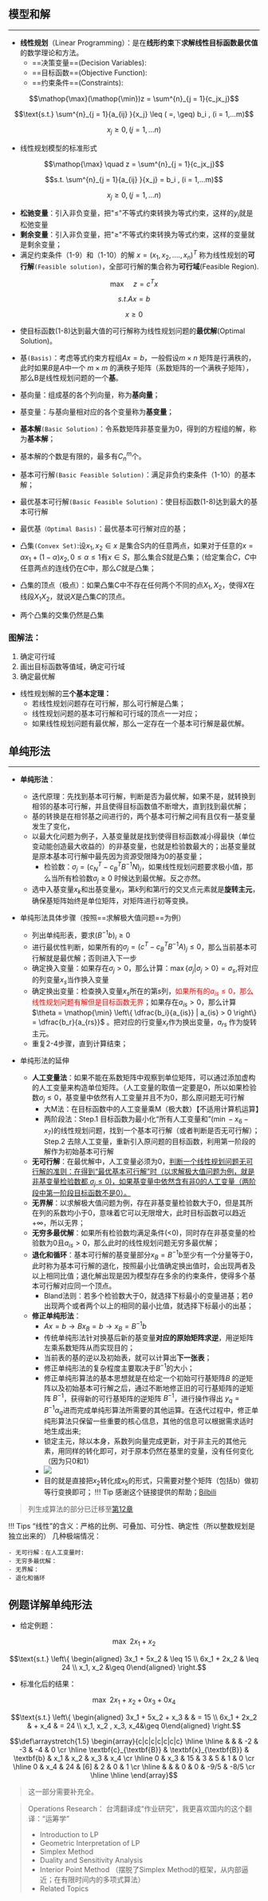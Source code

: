 ## 模型和解
----

- **线性规划**（Linear Programming）：是在**线形约束**下**求解线性目标函数最优值**的数学理论和方法。
    - ==决策变量==(Decision Variables):
    - ==目标函数==(Objective Function):
    - ==约束条件==(Constraints):

$$\mathop{\max}(\mathop{\min})z = \sum^{n}_{j = 1}{c_jx_j}$$

$$\text{s.t.} \sum^{n}_{j = 1}{a_{ij} }{x_j} \leq ( =, \geq) b_i , (i = 1,...m)$$

$$x_j \geq 0, (j = 1,...n)$$

- 线性规划模型的标准形式

$$\mathop{\max} \quad z = \sum^{n}_{j = 1}{c_jx_j}$$

$$s.t. \sum^{n}_{j = 1}{a_{ij} }{x_j} = b_i , (i = 1,...m)$$

$$x_j \geq 0, (j = 1,...n)$$

- **松驰变量**：引入非负变量，把"$\leq$"不等式约束转换为等式约束，这样的$y_i$就是松弛变量
- **剩余变量**：引入非负变量，把"$\geq$"不等式约束转换为等式约束，这样的变量就是剩余变量；
- 满足约束条件（1-9）和（1-10）的解 $x = (x_1, x_2,....,x_n)^{T}$ 称为线性规划的**可行解**`(Feasible solution)`，全部可行解的集合称为**可行域**(Feasible Region).

$$\mathop{\max} \quad z = c^{T}x\tag{1-8}$$

$$s.t. Ax = b\tag{1-9}$$

$$ x \geq 0\tag{1-10}$$

- 使目标函数(1-8)达到最大值的可行解称为线性规划问题的**最优解**(Optimal Solution)。


- 基`(Basis)`：考虑等式约束方程组$Ax=b$，一般假设$m \times n$ 矩阵是行满秩的，此时如果$B$是$A$中一个 $m \times m$ 的满秩子矩阵（系数矩阵的一个满秩子矩阵），那么B是线性规划问题的一个**基**。
- 基向量：组成基的各个列向量，称为**基向量**；
- 基变量：与基向量相对应的各个变量称为**基变量**；
- **基本解**`(Basic Solution)`：令系数矩阵非基变量为0，得到的方程组的解，称为**基本解**；
- 基本解的个数是有限的，最多有$C^{m}_{n}$个。
- 基本可行解`(Basic Feasible Solution)`：满足非负约束条件（1-10）的基本解；
- 最优基本可行解`(Basic Feasible Solution)`：使目标函数(1-8)达到最大的基本可行解
- 最优基`（Optimal Basis)`：最优基本可行解对应的基；
- 凸集`(Convex Set)`:设$x_1,x_2 \in x$ 是集合S内的任意两点，如果对于任意的$x = \alpha x_1 + (1-\alpha)x_2,  0 \leq \alpha \leq 1$有$x \in S$，那么集合$S$就是凸集；（给定集合$C$，$C$中任意两点的连线仍在$C$中，那么$C$就是凸集；
- 凸集的顶点（极点）：如果凸集C中不存在任何两个不同的点$X_1,X_2$，使得$X$在线段$X_1X_2$，就说$X$是凸集$C$的顶点。 
- 两个凸集的交集仍然是凸集

### 图解法：

1. 确定可行域
2. 画出目标函数等值域，确定可行域
3. 确定最优解 

- 线性规划解的**三个基本定理：**
    - 若线性规划问题存在可行解，那么可行解是凸集；
    - 线性规划问题的基本可行解和可行域的顶点一一对应；
    - 如果线性规划问题有最优解，那么一定存在一个基本可行解是最优解。


## 单纯形法
-----

- **单纯形法**：
    - 迭代原理：先找到基本可行解，判断是否为最优解，如果不是，就转换到相邻的基本可行解，并且使得目标函数值不断增大，直到找到最优解；
    - 基的转换是在相邻基之间进行的，两个基本可行解之间有且仅有一基变量发生了变化，
    - 以最大化问题为例子，入基变量就是找到使得目标函数减小得最快（单位变动能创造最大收益的）的非基变量，也就是检验数最大的；出基变量就是原本基本可行解中最先因为资源受限降为0的基变量；
        - 检验数：$\sigma_{j} = (c^{T}_N - c^{T}_B B^{-1}N)_j$，如果线性规划问题要求极小值，那么当所有检验数$\sigma_{j} \geq 0$ 时候达到最优解。反之亦然。
    - 选中入基变量$x_k$和出基变量$x_l$，第$k$列和第$l$行的交叉点元素就是**旋转主元**，确保基矩阵始终是单位矩阵，对矩阵进行初等变换。
   
- 单纯形法具体步骤（按照==求解极大值问题==为例）
    - 列出单纯形表，要求$(B^{-1}b)_{i} \geq 0$
    - 进行最优性判断，如果所有的$\sigma_{j} = (c^{T} - c^{T}_B B^{-1}A)_j \leq 0$，那么当前基本可行解就是最优解；否则进入下一步
    - 确定换入变量：如果存在$\sigma_j > 0$，那么计算：$\mathop{\max} \left\{ \sigma_j | \sigma_j > 0 \right\} = \sigma_s$,将对应的列变量$x_s$当作换入变量
    - 确定换出变量：检查换入变量$x_s$所在的第$s$列，<font color = red>如果所有的$a_{is} \leq 0$，那么线性规划问题有解但是目标函数无界</font>；如果存在$a_{is} > 0$，那么计算 $\theta = \mathop{\min} \left\{ \dfrac{b_i}{a_{is}} | a_{is} > 0 \right\} = \dfrac{b_r}{a_{rs}}$ 。把对应的行变量$x_r$作为换出变量，$a_{rs}$ 作为旋转主元。
    - 重复2-4步骤，直到计算结束；
- 单纯形法的延伸
    - **人工变量法**：如果不能在系数矩阵中观察到单位矩阵，可以通过添加虚构的人工变量来构造单位矩阵。（人工变量的取值一定要是0，所以如果检验数$\sigma_j \leq 0$，基变量中依然有人工变量并且不为0，那么原问题无可行解
        - 大M法：在目标函数中的人工变量乘M（极大数）【不适用计算机运算】
        - 两阶段法：Step.1 目标函数为最小化“所有人工变量和”($\mathop{\min} -x_6-x_7$)的线性规划问题，找到一个基本可行解（或者判断是否无可行解）；Step.2 去除人工变量，重新引入原问题的目标函数，利用第一阶段的解作为初始基本可行解
    - **无可行解**：在最优解中，人工变量必须为0，<u>判断一个线性规划问题无可行解的准则：在得到“最优基本可行解”时（以求解极大值问题为例，就是非基变量检验数都 $\sigma_j \leq 0$)，如果基变量中依然含有非0的人工变量（两阶段中第一阶段目标函数不是0）。</u>
    - **无界解**：以求解极大值问题为例，存在非基变量检验数大于0，但是其所在列的系数均小于0，意味着它可以无限增大，此时目标函数可以趋近$+\infty$，所以无界；
    - **无穷多最优解**：如果所有检验数均满足条件(<0)，同时存在非基变量的检验数为0且$a_{is} >0$，那么此时的线性规划问题无穷多最优解；
    - **退化和循环**：基本可行解的基变量部分$x_B = B^{-1}b$至少有一个分量等于0，此时称为基本可行解的退化，按照最小比值确定换出值时，会出现两者及以上相同比值；退化解出现是因为模型存在多余的约束条件，使得多个基本可行解对应同一个顶点。
        - Bland法则：若多个检验数大于0，就选择下标最小的变量进基；若$\theta$出现两个或者两个以上的相同的最小比值，就选择下标最小的出基；
    - **修正单纯形法**：
        - $Ax = b \to Bx_B = b \to x_B = B^{-1}b$
        - 传统单纯形法针对换基后新的基变量**对应的原始矩阵求逆**，用逆矩阵左乘系数矩阵从而实现目的；
        - 当前表的基的逆以及初始表，就可以计算出**下一张表**；
        - 修正单纯形法的复杂程度主要取决于$B^{-1}$的大小；
        - 修正单纯形算法的基本思想就是在给定一个初始可行基矩阵$B$ 的逆矩阵以及初始基本可行解之后，通过不断地修正旧的可行基矩阵的逆矩阵 $B^{-1}$，获得新的可行基矩阵的逆矩阵 $B^{−1}$，进行操作得出 $y_q = B^{-1}\alpha_q$进而完成单纯形算法所需要的其他运算。在迭代过程中，修正单纯形算法只保留一些重要的核心信息，其他的信息可以根据需求适时地生成出来;
        - 锁定主元，除以本身，系数列向量完成更新，对于非主元的其他元素，用同样的转化即可，对于原本仍然在基里的变量，没有任何变化（因为只0和1）
        - ![](../picx/OR1/OR-1-1.png)
        - 目的就是直接把$x_2$转化成$x_5$的形式，只需要对整个矩阵（包括b）做初等行变换即可；
    !!! Tip
        感谢这个链接提供的帮助；[Bilbili](https://www.bilibili.com/video/BV15E411H7it/)


> 列生成算法的部分已迁移至[第12章](./Chapter12.md)



!!! Tips
    “线性”的含义：严格的比例、可叠加、可分性、确定性（所以整数规划是独立出来的）
    几种极端情况：

    - 无可行解：在人工变量时:
    - 无穷多最优解：
    - 无界解：
    - 退化和循环


## 例题详解单纯形法

- 给定例题：

$$\max \hspace{4pt} 2x_1 + x_2$$

$$\text{s.t.} \left\{ \begin{aligned} 3x_1 + 5x_2 & \leq 15 \\ 6x_1 + 2x_2 & \leq 24 \\ x_1, x_2 &\geq 0\end{aligned} \right.$$

- 标准化后的结果：

$$\max \hspace{4pt} 2x_1 + x_2 + 0x_3 + 0x_4$$

$$\text{s.t.} \left\{ \begin{aligned} 3x_1 + 5x_2 + x_3 & & = 15 \\ 6x_1 + 2x_2 & + x_4 & = 24 \\ x_1, x_2 , x_3, x_4&\geq 0\end{aligned} \right.$$

$$\def\arraystretch{1.5}
   \begin{array}{c|c|c|c|c|c|c}
   \hline
   \hline
   & & & -2 & -3 & -4 & 0   \cr \hline
   \textbf{c}_{\textbf{B}} & \textbf{x}_{\textbf{B}} & \textbf{b} & x_1 & x_2 & x_3 & x_4  \cr \hline
   0 & x_3 & 15 & 3  & 5 & 1 & 0   \cr \hline
   0 & x_4 & 24  & [6] & 2 & 0 & 1    \cr \hline
    &  &  & 0 & 0 & -9/5 & -8/5    \cr \hline
    \hline
\end{array}$$


> 这一部分需要补充全。


> Operations Research： 台湾翻译成“作业研究”，我更喜欢国内的这个翻译：“运筹学”
>
> - Introduction to LP
> - Geometric Interpretation of LP
> - Simplex Method
> - Duality and Sensitivity Analysis
> - Interior Point Method （摆脱了Simplex Method的框架，从内部逼近；在有限时间内的多项式算法）
> - Related Topics